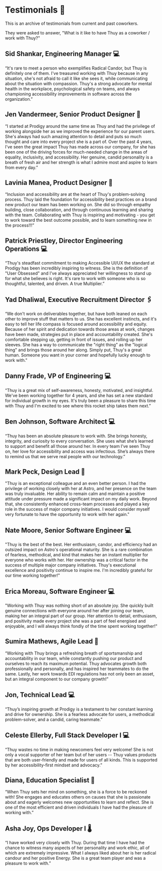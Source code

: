# Testimonials 🦄

This is an archive of testimonials from current and past coworkers.

They were asked to answer, "What is it like to have Thuy as a coworker / work with Thuy?"

## Sid Shankar, Engineering Manager 💻

“It's rare to meet a person who exemplifies Radical Candor, but Thuy is definitely one of them. I've treasured working with Thuy because in any situation, she's not afraid to call it like she sees it, while communicating about the situation with compassion. Thuy's a strong advocate for mental health in the workplace, psychological safety on teams, and always championing accessibility improvements in software across the organization.”

## Jen Vandermeer, Senior Product Designer 🎨

“I started at Prodigy around the same time as Thuy and had the privilege of working alongside her as we improved the experience for our parent users. She's always had such amazing attention to detail and puts so much thought and care into every project she is a part of. Over the past 4 years, I've seen the great impact Thuy has made across our company, for she has been one of the driving forces for much-needed change in the areas of equality, inclusivity, and accessibility. Her genuine, candid personality is a breath of fresh air and her strength is what I admire most and aspire to learn from every day.”

## Lavinia Manea, Product Designer 🎨

“Inclusion and accessibility are at the heart of Thuy's problem-solving process. Thuy laid the foundation for accessibility best practices on a brand new product our team has been working on. She did so through empathy building, close collaboration, and through continuous learning and sharing with the team. Collaborating with Thuy is inspiring and motivating - you get to work toward the best outcome possible, and to learn something new in the process!!!”

## Patrick Priestley, Director Engineering Operations 💻

“Thuy's steadfast commitment to making Accessible UI/UX the standard at Prodigy has been incredibly inspiring to witness. She is the definition of "User Obsessed" and I've always appreciated her willingness to stand up for what she believes is right. It's rare to work with someone who is so thoughtful, talented, and driven. A true Multiplier.”

## Yad Dhaliwal, Executive Recruitment Director 🖇️

“We don't work on deliverables together, but have both leaned on each other to improve stuff that matters to us. She has excellent instincts, and it's easy to tell her life compass is focused around accessibility and equity. Because of her spirit and dedication towards those areas at work, changes have been made, strategies put in place and accountability created. She's comfortable stepping up, getting in front of issues, and rolling up her sleeves. She has a way to communicate the "right thing" as the "logical thing" and brings those around her along. Simply put, Thuy's a great human. Someone you want in your corner and hopefully lucky enough to work with."

## Danny Frade, VP of Engineering 💻

“Thuy is a great mix of self-awareness, honesty, motivated, and insightful. We've been working together for 4 years, and she has set a new standard for individual growth in my eyes. It's truly been a pleasure to share this time with Thuy and I'm excited to see where this rocket ship takes them next.”

## Ben Johnson, Software Architect 💻

“Thuy has been an absolute pleasure to work with. She brings honesty, integrity, and curiosity to every conversation. She uses what she’s learned to support and benefit all those around her. In every team I’ve seen Thuy on, her love for accessibility and access was infectious. She’s always there to remind us that we serve real people with our technology.”

## Mark Peck, Design Lead 🎨

"Thuy is an exceptional colleague and an even better person. I had the privilege of working closely with her at Astro, and her presence on the team was truly invaluable. Her ability to remain calm and maintain a positive attitude under pressure made a significant impact on my daily work. Beyond that, she consistently enhanced cross-team processes and played a key role in the success of major company initiatives. I would consider myself very fortunate to have the opportunity to work with her again."

## Nate Moore, Senior Software Engineer 💻

"Thuy is the best of the best. Her enthusiasm, candor, and efficiency had an outsized impact on Astro's operational maturity. She is a rare combination of fearless, methodical, and kind that makes her an instant multiplier for everyone who works with her. Her ownership was a critical factor in the success of multiple major company initiatives. Thuy's executional excellence and positivity continue to inspire me. I'm incredibly grateful for our time working together!"

## Erica Moreau, Software Engineer 💻

"Working with Thuy was nothing short of an absolute joy. She quickly built genuine connections with everyone around her after joining our team, making her an integral part of our group. Her attention to detail, enthusiasm, and positivity made every project she was a part of feel energised and enjoyable, and I will always think fondly of the time spent working together!"

## Sumira Mathews, Agile Lead 🚀

“Working with Thuy brings a refreshing breath of sportsmanship and accountability in our team, while constantly pushing our product and ourselves to reach its maximum potential. Thuy advocates growth both professionally and personally, and has inspired her teammates to do the same. Lastly, her work towards EDI regulations has not only been an asset, but an integral component to our company growth!”

## Jon, Technical Lead 💻

“Thuy’s inspiring growth at Prodigy is a testament to her constant learning and drive for ownership. She is a fearless advocate for users, a methodical problem-solver, and a candid, caring teammate.”

## Celeste Ellerby, Full Stack Developer I 💻

“Thuy wastes no time in making newcomers feel very welcome! She is not only a vocal supporter of her team but of her users -- Thuy values products that are both user-friendly and made for users of all kinds. This is supported by her accessibility-first mindset and advocacy.”

## Diana, Education Specialist 📖

“When Thuy sets her mind on something, she is a force to be reckoned with! She engages and educates others on causes that she is passionate about and eagerly welcomes new opportunities to learn and reflect. She is one of the most efficient and driven individuals I have had the pleasure of working with.”

## Asha Joy, Ops Developer I 🌡️

“I have worked very closely with Thuy. During that time I have had the chance to witness many aspects of her personality and work ethic, all of which are extremely impressive. What I always liked about her is her radical candour and her positive Energy. She is a great team player and was a pleasure to work with.”
